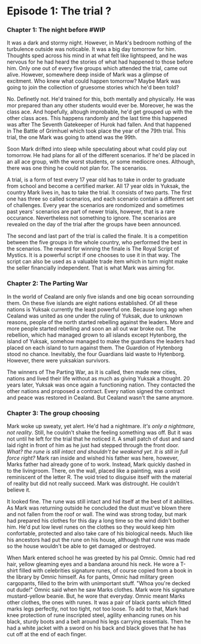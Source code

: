 # Episode 1: The trial ?

### Chapter 1: The night before #WIP
It was a dark and stormy night. However, in Mark's bedroom nothing of the turbulence outside was noticable. It was a big day tomorrow for him. Thoughts sped across his mind in at what felt like lightspeed, and he was nervous for he had heard the stories of what had happened to those before him. Only one out of every five groups which attended the trial, came out alive. However, somewhere deep inside of Mark was a glimpse of excitment. Who knew what could happen tomorrow? Maybe Mark was going to join the collection of gruesome stories which he'd been told?

No. Definetly not. He'd trained for this, both mentally and physically. He was mor prepared than any other students would ever be. Moreover, he was the class ace. And hopefully, altough improbable, he'd get grouped up with the other class aces. This happens randomly and the last time this happened was after The Seventh Gatekeeper of Hurok had fallen. And that happened in The Battle of Grimhuel which took place the year of the 79th trial. This trial, the one Mark was going to attend was the 99th.

Soon Mark drifted into sleep while speculating about what could play out tomorrow. He had plans for all of the different scenarios. If he'd be placed in an all ace group, with the worst students, or some mediocre ones. Although, there was one thing he could not plan for. The scenarios.

A trial, is a form of test every 17 year old has to take in order to  graduate from school and become a certified marker. All 17 year olds in Yuksak, the country Mark lives in, has to take the trial. It consists of two parts. The first one has three so called scenarios, and each scenario contain a different set of challenges. Every year the scenarios are rondomized and sometimes past years' scenarios are part of newer trials, however, that is a rare occurance. Nevertheless not something to ignore. The scenarios are revealed on the day of the trial after the groups have been announced. 

The second and last part of the trial is called the finale. It is a competition between the five groups in the whole country, who performed the best in the scenarios. The reward for winning the finale is The Royal Script of Mystics. It is a powerful script if one chooses to use it in that way. The script can also be used as a valuable trade item which in turn might make the seller financially independent. That is what Mark was aiming for.

### Chapter 2: The Parting War
In the world of Cealand are only five islands and one big ocean sorrounding them. On these five islands are eight nations established. Of all these nations is Yuksak currently the least powerful one. Because long ago when Cealand was united as one under the ruling of Yuksak, due to unknown reasons, people of the north started rebelling against the leaders. More and more people started rebelling and soon an all out war broke out. The rebellion, which had managed grown to all islands except Hytenborg, the island of Yuksak, somehow managed to make the guardians the leaders had placed on each island to turn against them. The Guardion of Hytenborg stood no chance. Inevitably, the four Guardians laid waste to Hytenborg. However, there were yuksakian survivors.

The winners of The Parting War, as it is called, then made new cities, nations and lived their life without as much as giving Yuksak a thought. 20 years later, Yuksak was once again a functioning nation. They contacted the other nations and proposed a contract. Every nation signed the contract and peace was restored in Cealand. But Cealand wasn't the same anymore.

### Chapter 3: The group choosing
Mark woke up sweaty, yet alert. He'd had a nightmare. *It's only a nightmare, not reality*. Still, he couldn't shake the feeling something was off. But it was not until he left for the trial that he noticed it. A small patch of dust and sand laid right in front of him as he just had stepped through the front door. _What? the rune is still intact and shouldn't be weakend yet. It is still in full force right?_ Mark ran inside and wished his father was here, however, Marks father had already gone of to work. Instead, Mark quickly dashed in to the livingroom. There, on the wall, placed like a painting, was a void reminiscent of the letter R. The void tried to disguise itself with the material of reality but did not really succeed. Mark was distrought. He couldn't believe it. 

It looked fine. The rune was still intact and hid itself at the best of it abilities. As Mark was returning outside he concluded the dust must've blown there and not fallen from the roof or wall. The wind was strong today, but mark had prepared his clothes for this day a long time so the wind didn't bother him. He'd put low level runes on the clothes so they would keep him confortable, protected and also take care of his biological needs. Much like his ancestors had put the rune on his house, although that rune was made so the house wouldn't be able to get damaged or destroyed. 

When Mark entered school he was greeted by his pal Omnic. Omnic had red hair, yellow gleaming eyes and a bandana around his neck. He wore a T-shirt filled with celebrities signature runes, of course copied from a book in the library by Omnic himself. As for pants, Omnic had military green cargopants, filled to the brim with unimportant stuff. "Whoa you're decked out dude!" Omnic said when he saw Marks clothes. Mark wore his signature mustard-yellow beanie. But, he wore that everyday. Omnic meant Marks other clothes, the ones with runes. It was a pair of black pants which fitted marks legs perfectly, not too tight, not too loose. To add to that, Mark had knee protection of  rune inscripted steel, agility enhancing runes on his black, sturdy boots and a belt around his legs carrying essentials. Then he had a white jacket with a sword on his back and black gloves that he has cut off at the end of each finger.  